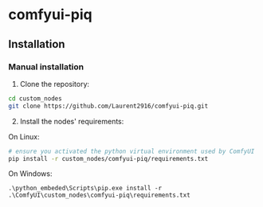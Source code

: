 # comfyui-piq

## Installation

### Manual installation

1. Clone the repository:

```bash
cd custom_nodes
git clone https://github.com/Laurent2916/comfyui-piq.git
```

2. Install the nodes' requirements:

On Linux:
```bash
# ensure you activated the python virtual environment used by ComfyUI
pip install -r custom_nodes/comfyui-piq/requirements.txt
```

On Windows:
```shell
.\python_embeded\Scripts\pip.exe install -r .\ComfyUI\custom_nodes\comfyui-piq\requirements.txt
```
